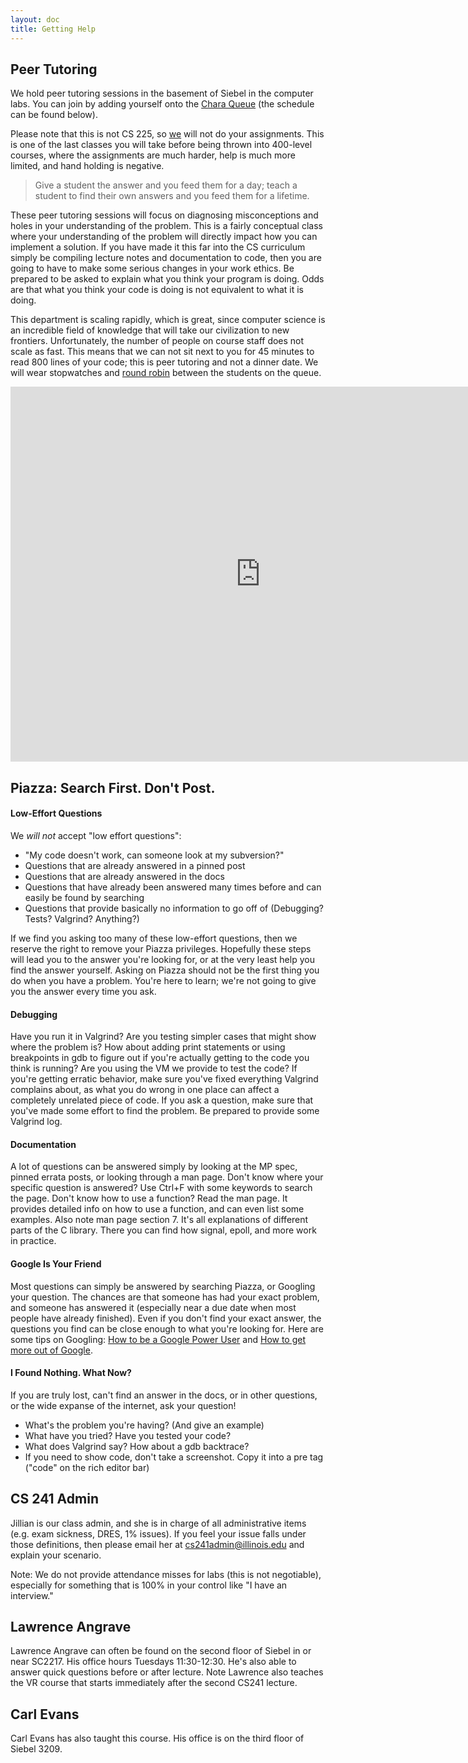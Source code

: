 ```yaml
---
layout: doc
title: Getting Help
---
```


## Peer Tutoring

We hold peer tutoring sessions in the basement of Siebel in the computer labs. You can join by adding yourself onto the [Chara Queue](https://chara.cs.illinois.edu) (the schedule can be found below).

Please note that this is not CS 225, so [we](./staff_hall_of_fame.html) will not do your assignments. This is one of the last classes you will take before being thrown into 400-level courses, where the assignments are much harder, help is much more limited, and hand holding is negative.

> Give a student the answer and you feed them for a day; teach a student to find their own answers and you feed them for a lifetime.

These peer tutoring sessions will focus on diagnosing misconceptions and holes in your understanding of the problem. This is a fairly conceptual class where your understanding of the problem will directly impact how you can implement a solution. If you have made it this far into the CS curriculum simply be compiling lecture notes and documentation to code, then you are going to have to make some serious changes in your work ethics. Be prepared to be asked to explain what you think your program is doing. Odds are that what you think your code is doing is not equivalent to what it is doing.

This department is scaling rapidly, which is great, since computer science is an incredible field of knowledge that will take our civilization to new frontiers. Unfortunately, the number of people on course staff does not scale as fast. This means that we can not sit next to you for 45 minutes to read 800 lines of your code; this is peer tutoring and not a dinner date. We will wear stopwatches and [round robin](https://en.wikipedia.org/wiki/Round-robin_scheduling) between the students on the queue.

<iframe src="https://calendar.google.com/calendar/embed?src=illinois.edu_rtpfqbnbvd071rcps8oougljis%40group.calendar.google.com&ctz=America%2FChicago&mode=WEEK&wkst=2&color=%232952A3&bgcolor=%23FFFFFF" style="border: 0" width="800" height="600" frameborder="0" scrolling="no" style=" border-width:0 " width="100%" height="800px" frameborder="0" scrolling="no"></iframe>


## Piazza: Search First. Don't Post.

#### Low-Effort Questions

We _will not_ accept "low effort questions":

*   "My code doesn't work, can someone look at my subversion?"
*   Questions that are already answered in a pinned post
*   Questions that are already answered in the docs
*   Questions that have already been answered many times before and can easily be found by searching
*   Questions that provide basically no information to go off of (Debugging? Tests? Valgrind? Anything?)

If we find you asking too many of these low-effort questions, then we reserve the right to remove your Piazza privileges. Hopefully these steps will lead you to the answer you're looking for, or at the very least help you find the answer yourself. Asking on Piazza should not be the first thing you do when you have a problem. You're here to learn; we're not going to give you the answer every time you ask.

#### Debugging

Have you run it in Valgrind? Are you testing simpler cases that might show where the problem is? How about adding print statements or using breakpoints in gdb to figure out if you're actually getting to the code you think is running? Are you using the VM we provide to test the code? If you're getting erratic behavior, make sure you've fixed everything Valgrind complains about, as what you do wrong in one place can affect a completely unrelated piece of code. If you ask a question, make sure that you've made some effort to find the problem. Be prepared to provide some Valgrind log.

#### Documentation

A lot of questions can be answered simply by looking at the MP spec, pinned errata posts, or looking through a man page. Don't know where your specific question is answered? Use Ctrl+F with some keywords to search the page. Don't know how to use a function? Read the man page. It provides detailed info on how to use a function, and can even list some examples. Also note man page section 7. It's all explanations of different parts of the C library. There you can find how signal, epoll, and more work in practice.

#### Google Is Your Friend

Most questions can simply be answered by searching Piazza, or Googling your question. The chances are that someone has had your exact problem, and someone has answered it (especially near a due date when most people have already finished). Even if you don't find your exact answer, the questions you find can be close enough to what you're looking for. Here are some tips on Googling: [How to be a Google Power User](http://imgur.com/gallery/rNlQJuT) and [How to get more out of Google](http://imgur.com/gallery/hkmIT).

#### I Found Nothing. What Now?

If you are truly lost, can't find an answer in the docs, or in other questions, or the wide expanse of the internet, ask your question!

*   What's the problem you're having? (And give an example)
*   What have you tried? Have you tested your code?
*   What does Valgrind say? How about a gdb backtrace?
*   If you need to show code, don't take a screenshot. Copy it into a pre tag ("code" on the rich editor bar)

## CS 241 Admin

Jillian is our class admin, and she is in charge of all administrative items (e.g. exam sickness, DRES, 1% issues). If you feel your issue falls under those definitions, then please email her at [cs241admin@illinois.edu](mailto:cs241admin@illinois.edu) and explain your scenario.

Note: We do not provide attendance misses for labs (this is not negotiable), especially for something that is 100% in your control like "I have an interview."

## Lawrence Angrave

Lawrence Angrave can often be found on the second floor of Siebel in or near SC2217. His office hours Tuesdays 11:30-12:30. He's also able to answer quick questions before or after lecture. Note Lawrence also teaches the VR course that starts immediately after the second CS241 lecture.

## Carl Evans

Carl Evans has also taught this course. His office is on the third floor of Siebel 3209.
